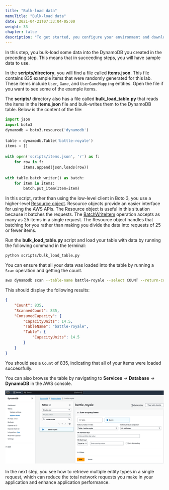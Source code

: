 ```yaml
---
title: "Bulk-load data"
menuTitle: "Bulk-load data"
date: 2021-04-21T07:33:04-05:00
weight: 33
chapter: false
description: "To get started, you configure your environment and download code that you use during the lab."
---
```



In this step, you bulk-load some data into the DynamoDB you created in the preceding step. This means that in succeeding steps, you will have sample data to use.

In the **scripts/directory**, you will find a file called **items.json**. This file contains 835 example items that were randomly generated for this lab. These items include `User`, `Game`, and `UserGameMapping` entities. Open the file if you want to see some of the example items.

The **scripts/** directory also has a file called **bulk_load_table.py** that reads the items in the **items.json** file and bulk-writes them to the DynamoDB table. Below is the content of the file:

```python
import json
import boto3
dynamodb = boto3.resource('dynamodb')

table = dynamodb.Table('battle-royale')
items = []

with open('scripts/items.json', 'r') as f:
    for row in f:
        items.append(json.loads(row))
        
with table.batch_writer() as batch:
    for item in items:
        batch.put_item(Item=item)
```

In this script, rather than using the low-level client in Boto 3, you use a higher-level [Resource object](https://boto3.amazonaws.com/v1/documentation/api/latest/guide/migration.html#resource-objects). Resource objects provide an easier interface for using the AWS APIs. The Resource object is useful in this situation because it batches the requests. The [BatchWriteItem](https://docs.aws.amazon.com/amazondynamodb/latest/APIReference/API_BatchWriteItem.html) operation accepts as many as 25 items in a single request. The Resource object handles that batching for you rather than making you divide the data into requests of 25 or fewer items.

Run the **bulk_load_table.py** script and load your table with data by running the following command in the terminal:

```sh
python scripts/bulk_load_table.py
```

You can ensure that all your data was loaded into the table by running a `Scan` operation and getting the count.

```sh
aws dynamodb scan --table-name battle-royale --select COUNT --return-consumed-capacity TOTAL
```

This should display the following results:

```json
{
    "Count": 835, 
    "ScannedCount": 835, 
    "ConsumedCapacity": {
        "CapacityUnits": 14.5, 
        "TableName": "battle-royale", 
        "Table": {
            "CapacityUnits": 14.5
        }
    }
}
```

You should see a `Count` of 835, indicating that all of your items were loaded successfully.

You can also browse the table by navigating to **Services** -> **Database** -> **DynamoDB** in the AWS console.

![Explore items in a DynamoDB table](/static/images/game-player-data/core-usage/aws-console-dynamodb-battle-royale-explore-items.png)

In the next step, you see how to retrieve multiple entity types in a single request, which can reduce the total network requests you make in your application and enhance application performance.